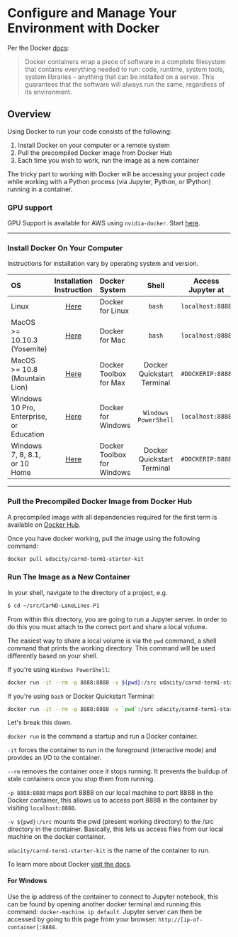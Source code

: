 # Configure and Manage Your Environment with Docker

Per the Docker [docs](https://www.docker.com/what-docker):

> Docker containers wrap a piece of software in a complete filesystem that contains everything needed to run: code, runtime, system tools, system libraries – anything that can be installed on a server. This guarantees that the software will always run the same, regardless of its environment.

## Overview

Using Docker to run your code consists of the following:

1. Install Docker on your computer or a remote system
2. Pull the precompiled Docker image from Docker Hub
3. Each time you wish to work, run the image as a new container

The tricky part to working with Docker will be accessing your project code while working with a Python process (via Jupyter, Python, or IPython) running in a container. 

### GPU support

GPU Support is available for AWS using `nvidia-docker`. Start [here](docker_for_aws.md). 

---


### Install Docker On Your Computer

Instructions for installation vary by operating system and version.



| OS                                       | Installation<br>Instruction               | Docker System               | Shell                      | Access Jupyter at |
|:-----------------------------------------|:-----------------------------------------:|:----------------------------|:--------------------------:|:-----------------:|
| Linux                                    | [Here](docker_for_linux.md)           | Docker for Linux            | `bash`                     | `localhost:8888`  |
| MacOS <br>>= 10.10.3 (Yosemite)              | [Here](docker_for_mac.md)             | Docker for Mac              | `bash`                     | `localhost:8888`  |
| MacOS <br>>= 10.8 (Mountain Lion)            | [Here](docker_toolbox_for_mac.md)     | Docker Toolbox for Max      | Docker Quickstart Terminal | `#DOCKERIP:8888`  |
| Windows <br>10 Pro, Enterprise, or Education | [Here](docker_for_windows.md)         | Docker for Windows          | `Windows PowerShell`       | `localhost:8888`  |
| Windows <br>7, 8, 8.1, or 10 Home            | [Here](docker_toolbox_for_windows.md) | Docker Toolbox for Windows  | Docker Quickstart Terminal | `#DOCKERIP:8888`  |

---

### Pull the Precompiled Docker Image from Docker Hub

A precompiled image with all dependencies required for the first 
term is available on [Docker Hub][carnd_docker_hub].

Once you have docker working, pull the image using the following command:

```sh
docker pull udacity/carnd-term1-starter-kit
```

### Run The Image as a New Container

In your shell, navigate to the directory of a project, e.g.

```bash
$ cd ~/src/CarND-LaneLines-P1
```

From within this directory, you are going to run a Jupyter server. In order
to do this you must attach to the correct port and share a local volume.

The easiest way to share a local volume is via the `pwd` command, a shell
command that prints the working directory. This command will be used
differently based on your shell.

If you're using `Windows PowerShell`:

```sh
docker run -it --rm -p 8888:8888 -v ${pwd}:/src udacity/carnd-term1-starter-kit
```

If you're using `bash` or Docker Quickstart Terminal:

```sh
docker run -it --rm -p 8888:8888 -v `pwd`:/src udacity/carnd-term1-starter-kit
```

Let's break this down.

`docker run` is the command a startup and run a Docker container.

`-it` forces the container to run in the foreground (interactive mode) and
provides an I/O to the container.

`--rm` removes the container once it stops running.
It prevents the buildup of stale containers once you stop them from running.

`-p 8888:8888` maps port 8888 on our local machine to port 8888 in the Docker
container, this allows us to access port 8888 in the container
by visiting `localhost:8888`.

`-v ${pwd}:/src` mounts the pwd (present working directory) to the /src
directory in the container. Basically, this lets us access files
from our local machine on the docker container.

`udacity/carnd-term1-starter-kit` is the name of the container to run.

To learn more about Docker [visit the docs](https://docs.docker.com/engine/userguide/intro/).

[carnd_docker_hub]: https://hub.docker.com/r/udacity/carnd-term1-starter-kit/

#### For Windows

Use the ip address of the container to connect to Jupyter notebook, this can be found by opening another 
docker terminal and running this command: `docker-machine ip default`. Jupyter server can then be accessed
by going to this page from your browser: `http://[ip-of-container]:8888`.